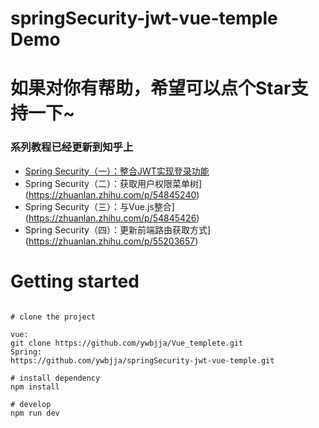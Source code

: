 # springSecurity-jwt-vue-temple Demo
# 如果对你有帮助，希望可以点个Star支持一下~
### 系列教程已经更新到知乎上

- [Spring Security（一）：整合JWT实现登录功能](https://zhuanlan.zhihu.com/p/54844487)
- Spring Security（二）：获取用户权限菜单树](https://zhuanlan.zhihu.com/p/54845240)
- Spring Security（三）：与Vue.js整合](https://zhuanlan.zhihu.com/p/54845426)
- Spring Security（四）：更新前端路由获取方式](https://zhuanlan.zhihu.com/p/55203657)

# Getting started

```

# clone the project

vue:
git clone https://github.com/ywbjja/Vue_templete.git
Spring:
https://github.com/ywbjja/springSecurity-jwt-vue-temple.git
	
# install dependency
npm install
	
# develop
npm run dev
	
```

